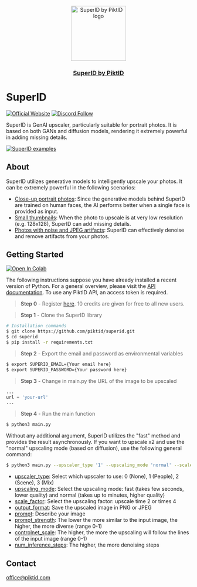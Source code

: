 <p align="center">
  <img src="https://studio.piktid.com/logo.svg" alt="SuperID by PiktID logo" width="150">
  </br>
  <h3 align="center"><a href="[https://studio.piktid.com](https://studio.piktid.com)">SuperID by PiktID</a></h3>
</p>


# SuperID
[![Official Website](https://img.shields.io/badge/Official%20Website-piktid.com-blue?style=flat&logo=world&logoColor=white)](https://piktid.com)
[![Discord Follow](https://dcbadge.vercel.app/api/server/FJU39e9Z4P?style=flat)](https://discord.com/invite/FJU39e9Z4P)

SuperID is GenAI upscaler, particularly suitable for portrait photos. 
It is based on both GANs and diffusion models, rendering it extremely powerful in adding missing details.

[![SuperID examples](http://i3.ytimg.com/vi/0UKFPpC50m0/hqdefault.jpg)](https://www.youtube.com/watch?v=0UKFPpC50m0)


## About
SuperID utilizes generative models to intelligently upscale your photos. It can be extremely powerful in the following scenarios:

- <ins>Close-up portrait photos</ins>: Since the generative models behind SuperID are trained on human faces, the AI performs better when a single face is provided as input.
- <ins>Small thumbnails</ins>: When the photo to upscale is at very low resolution (e.g. 128x128), SuperID can add missing details. 
- <ins>Photos with noise and JPEG artifacts</ins>: SuperID can effectively denoise and remove artifacts from your photos.

## Getting Started
<a target="_blank" href="https://colab.research.google.com/drive/1DBjyDcwrZBzFPFCDjRnmNHBt2mEqxW6D?usp=sharing">
  <img src="https://colab.research.google.com/assets/colab-badge.svg" alt="Open In Colab"/>
</a>

The following instructions suppose you have already installed a recent version of Python. For a general overview, please visit the <a href="https://api.piktid.com/docs">API documentation</a>.
To use any PiktID API, an access token is required. 

> **Step 0** - Register <a href="https://studio.piktid.com">here</a>. 10 credits are given for free to all new users.

> **Step 1** - Clone the SuperID library
```bash
# Installation commands
$ git clone https://github.com/piktid/superid.git
$ cd superid
$ pip install -r requirements.txt
```

> **Step 2** - Export the email and password as environmental variables
```bash
$ export SUPERID_EMAIL={Your email here}
$ export SUPERID_PASSWORD={Your password here}
```

> **Step 3** - Change in main.py the URL of the image to be upscaled
```python
...
url = 'your-url'
...
```

> **Step 4** - Run the main function
```bash
$ python3 main.py
```

Without any additional argument, SuperID utilizes the "fast" method and provides the result asynchronously. 
If you want to upscale x2 and use the "normal" upscaling mode (based on diffusion), use the following general command:

```bash
$ python3 main.py --upscaler_type '1' --upscaling_mode 'normal' --scale_factor '2' --output_format 'PNG' --prompt 'a photo of a woman' --prompt_strength '0.1' --controlnet_scale '0.5' --num_inference_steps 20 
```

- <ins>upscaler_type</ins>: Select which upscaler to use: 0 (None), 1 (People), 2 (Scene), 3 (Mix)
- <ins>upscaling_mode</ins>: Select the upscaling mode: fast (takes few seconds, lower quality) and normal (takes up to minutes, higher quality)
- <ins>scale_factor</ins>: Select the upscaling factor: upscale time 2 or times 4
- <ins>output_format</ins>: Save the upscaled image in PNG or JPEG
- <ins>prompt</ins>: Describe your image
- <ins>prompt_strength</ins>: The lower the more similar to the input image, the higher, the more diverse (range 0-1)
- <ins>controlnet_scale</ins>: The higher, the more the upscaling will follow the lines of the input image (range 0-1)
- <ins>num_inference_steps</ins>: The higher, the more denoising steps

## Contact
office@piktid.com
